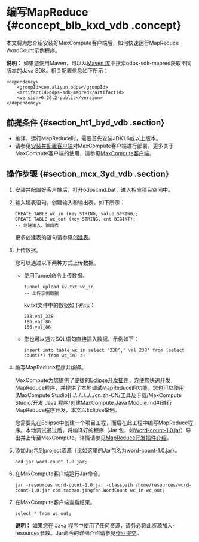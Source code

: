 # 编写MapReduce {#concept_blb_kxd_vdb .concept}

本文将为您介绍安装好MaxCompute客户端后，如何快速运行MapReduce WordCount示例程序。

**说明：** 如果您使用Maven，可以从[Maven 库](http://search.maven.org/)中搜索odps-sdk-mapred获取不同版本的Java SDK。相关配置信息如下所示：

```
<dependency>
    <groupId>com.aliyun.odps</groupId>
    <artifactId>odps-sdk-mapred</artifactId>
    <version>0.26.2-public</version>
</dependency>
```

## 前提条件 {#section_ht1_byd_vdb .section}

-   编译、运行MapReduce时，需要首先安装JDK1.6或以上版本。
-   请参见[安装并配置客户端](../../../../../cn.zh-CN/准备工作/安装并配置客户端.md)对MaxCompute客户端进行部署。更多关于MaxCompute客户端的使用，请参见[MaxCompute客户端](../../../../../cn.zh-CN/工具及下载/客户端.md)。

## 操作步骤 {#section_mcx_3yd_vdb .section}

1.  安装并配置好客户端后，打开odpscmd.bat，进入相应项目空间中。
2.  输入建表语句，创建输入和输出表。如下所示：

    ```
    CREATE TABLE wc_in (key STRING, value STRING);
    CREATE TABLE wc_out (key STRING, cnt BIGINT);
    -- 创建输入、输出表
    ```

    更多创建表的语句请参见[创建表](../../../../../cn.zh-CN/用户指南/常用命令/表操作.md)。

3.  上传数据。

    您可以通过以下两种方式上传数据。

    -   使用Tunnel命令上传数据。

        ```
        tunnel upload kv.txt wc_in
        -- 上传示例数据
        ```

        kv.txt文件中的数据如下所示：

        ```
        238,val_238
        186,val_86
        186,val_86
        ```

    -   您也可以通过SQL语句直接插入数据，示例如下：

        ```
        insert into table wc_in select '238',' val_238' from (select count(*) from wc_in) a;
        ```

4.  编写MapReduce程序并编译。

    MaxCompute为您提供了便捷的[Eclipse开发插件](../../../../../cn.zh-CN/工具及下载/Eclipse开发插件/安装Eclipse插件.md#)，方便您快速开发MapReduce程序，并提供了本地调试MapReduce的功能。您也可以使用[MaxCompute Studio](../../../../../cn.zh-CN/工具及下载/MaxCompute Studio/开发 Java 程序/创建MaxCompute Java Module.md#)进行MapReduce程序开发，本文以Eclipse举例。

    您需要先在Eclipse中创建一个项目工程，而后在此工程中编写MapReduce程序。本地调试通过后，将编译好的程序（Jar 包，如[Word-count-1.0.jar](../../../../../cn.zh-CN/用户指南/MapReduce/示例程序/WordCount示例.md)）导出并上传至MaxCompute。详情请参见[MapReduce开发插件介绍](../../../../../cn.zh-CN/工具及下载/Eclipse开发插件/安装Eclipse插件.md)。

5.  添加Jar包到project资源（比如这里的Jar包名为word-count-1.0.jar）。

    ```
    add jar word-count-1.0.jar;
    ```

6.  在MaxCompute客户端运行Jar命令。

    ```
    jar -resources word-count-1.0.jar -classpath /home/resources/word-count-1.0.jar com.taobao.jingfan.WordCount wc_in wc_out;
    ```

7.  在MaxCompute客户端查看结果。

    ```
    select * from wc_out;
    ```

    **说明：** 如果您在 Java 程序中使用了任何资源，请务必将此资源加入-resources参数。Jar命令的详细介绍请参见[作业提交](../../../../../cn.zh-CN/用户指南/MapReduce/功能介绍/作业提交.md)*。*


